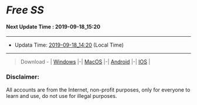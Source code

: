 
# *Free SS*

#### Next Update Time : 2019-09-18_15:20

---
* Updata Time: [2019-09-18_14:20](https://github.com/Geek-007/free-SS/blob/master/2019-09-18_14:20_FreeSS.txt) (Local Time)
---

> Download - | [Windows](https://github.com/shadowsocks/shadowsocks-windows/releases) |-| [MacOS](https://github.com/shadowsocks/shadowsocks-iOS/releases) |-| [Android](https://github.com/shadowsocks/shadowsocks-android/releases) |-| [IOS](https://itunes.apple.com/us/) |

### Disclaimer:
All accounts are from the Internet, non-profit purposes, only for everyone to learn and use, do not use for illegal purposes.
<br>

